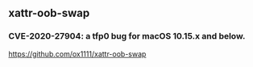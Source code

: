 
## xattr-oob-swap
### CVE-2020-27904: a tfp0 bug for macOS 10.15.x and below.

https://github.com/ox1111/xattr-oob-swap
